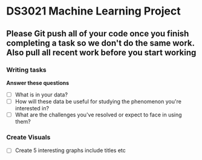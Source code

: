 # DS3021 Machine Learning Project

## Please Git push all of your code once you finish completing a task so we don't do the same work. Also pull all recent work before you start working

### Writing tasks
**Answer these questions**
- [ ] What is in your data?
- [ ] How will these data be useful for studying the phenomenon you're interested in?
- [ ] What are the challenges you've resolved or expect to face in using them?

### Create Visuals
- [ ] Create 5 interesting graphs include titles etc